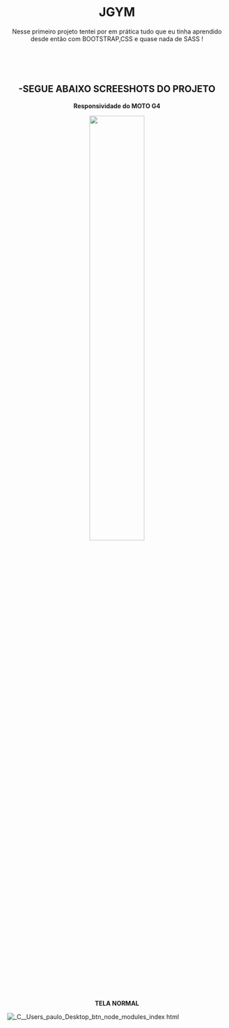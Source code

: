 <h1 align="center"> JGYM </h1> </center>
<p align="center">Nesse primeiro projeto tentei por em prática tudo que eu tinha aprendido desde então com BOOTSTRAP,CSS e quase nada de SASS ! </p>
</br>
</br>
</br>
 <h2 align="center"><b>-SEGUE ABAIXO SCREESHOTS DO PROJETO</b></h2>

<p align="center"><b> Responsividade do MOTO G4</b> </p>
<p align="center"><img width="50%" hight="100%" src= "https://user-images.githubusercontent.com/61383712/88487078-8c87c080-cf58-11ea-9014-b273a1c3cb62.png"/> </p>

</br>
</br>
</br>

<p align="center"><b> TELA NORMAL </b> </p>

![_C__Users_paulo_Desktop_btn_node_modules_index html](https://user-images.githubusercontent.com/61383712/88487419-4bdd7680-cf5b-11ea-9f8f-21b9dedac1ee.png)
